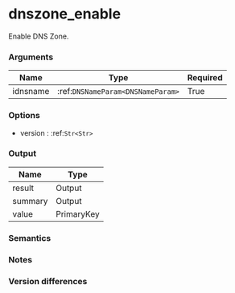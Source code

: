 [//]: # (THE CONTENT BELOW IS GENERATED. DO NOT EDIT.)
# dnszone_enable
Enable DNS Zone.

### Arguments
|Name|Type|Required
|-|-|-
|idnsname|:ref:`DNSNameParam<DNSNameParam>`|True

### Options
* version : :ref:`Str<Str>`

### Output
|Name|Type
|-|-
|result|Output
|summary|Output
|value|PrimaryKey

[//]: # (ADD YOUR NOTES BELOW. THESE WILL BE PICKED EVERY TIME THE DOCS ARE REGENERATED. //end)
### Semantics

### Notes

### Version differences